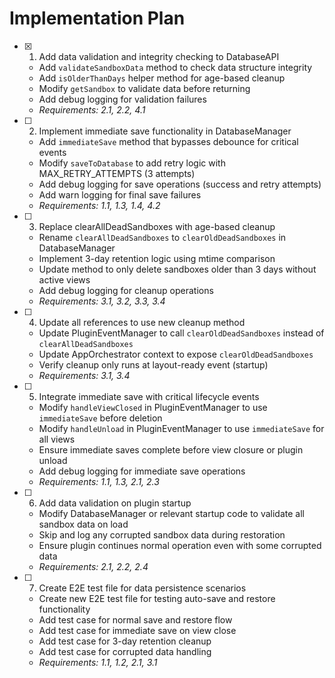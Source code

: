 # Implementation Plan

- [x] 1. Add data validation and integrity checking to DatabaseAPI





  - Add `validateSandboxData` method to check data structure integrity
  - Add `isOlderThanDays` helper method for age-based cleanup
  - Modify `getSandbox` to validate data before returning
  - Add debug logging for validation failures
  - _Requirements: 2.1, 2.2, 4.1_

- [ ] 2. Implement immediate save functionality in DatabaseManager
  - Add `immediateSave` method that bypasses debounce for critical events
  - Modify `saveToDatabase` to add retry logic with MAX_RETRY_ATTEMPTS (3 attempts)
  - Add debug logging for save operations (success and retry attempts)
  - Add warn logging for final save failures
  - _Requirements: 1.1, 1.3, 1.4, 4.2_

- [ ] 3. Replace clearAllDeadSandboxes with age-based cleanup
  - Rename `clearAllDeadSandboxes` to `clearOldDeadSandboxes` in DatabaseManager
  - Implement 3-day retention logic using mtime comparison
  - Update method to only delete sandboxes older than 3 days without active views
  - Add debug logging for cleanup operations
  - _Requirements: 3.1, 3.2, 3.3, 3.4_

- [ ] 4. Update all references to use new cleanup method
  - Update PluginEventManager to call `clearOldDeadSandboxes` instead of `clearAllDeadSandboxes`
  - Update AppOrchestrator context to expose `clearOldDeadSandboxes`
  - Verify cleanup only runs at layout-ready event (startup)
  - _Requirements: 3.1, 3.4_

- [ ] 5. Integrate immediate save with critical lifecycle events
  - Modify `handleViewClosed` in PluginEventManager to use `immediateSave` before deletion
  - Modify `handleUnload` in PluginEventManager to use `immediateSave` for all views
  - Ensure immediate saves complete before view closure or plugin unload
  - Add debug logging for immediate save operations
  - _Requirements: 1.1, 1.3, 2.1, 2.3_

- [ ] 6. Add data validation on plugin startup
  - Modify DatabaseManager or relevant startup code to validate all sandbox data on load
  - Skip and log any corrupted sandbox data during restoration
  - Ensure plugin continues normal operation even with some corrupted data
  - _Requirements: 2.1, 2.2, 2.4_

- [ ] 7. Create E2E test file for data persistence scenarios
  - Create new E2E test file for testing auto-save and restore functionality
  - Add test case for normal save and restore flow
  - Add test case for immediate save on view close
  - Add test case for 3-day retention cleanup
  - Add test case for corrupted data handling
  - _Requirements: 1.1, 1.2, 2.1, 3.1_

